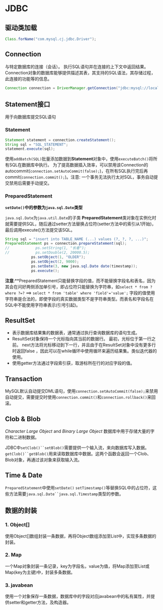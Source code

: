 # JDBC

## 驱动类加载

```java
Class.forName("com.mysql.cj.jdbc.Driver");
```

## Connection

与特定数据库的连接（会话）。 执行SQL语句并在连接的上下文中返回结果。
Connection对象的数据库能够提供描述其表，其支持的SQL语法，其存储过程，此连接的功能等的信息。

```java
Connection connection = DriverManager.getConnection("jdbc:mysql://localhost:3306/db4", "deltav", "testpass");
```

## Statement接口

用于向数据库提交SQL语句

### Statement

```java
Statement statement = connection.createStatement();
String sql = "SQL_STATEMENT";
statement.execute(sql);
```

使用`addBatch(SQL)`批量添加数据到**Statement**对象中，使用`executeBatch()`将所有SQL在数据库中执行。
为了提高数据插入效率，可以禁用该Connection的autocommit(`connection.setAutoCommit(false);`)，在所有SQL执行完后再commit(`connection.commit();`)。注意: 一个事务无法执行太对SQL，事务自动提交禁用后需要手动提交。

### PreparedStatement

**`setDate()`中的参数为`java.sql.Date`类型**

`java.sql.Date`为`java.util.Date`的子类
**PreparedStatement**类对象在实例化时就需要提供SQL，随后通过setter方法替换占位符(setter方法中的索引从1开始)，最后调用execute()方法提交该SQL。

```java
String sql = "insert into TABLE_NAME (...) values (?, ?, ?, ...)";
PreparedStatement ps = connection.prepareStatement(sql);
//            ps.setString(1, "长者");
//            ps.setDouble(2, 20000.5);
            ps.setObject(1, "OLDER");
            ps.setObject(2, 9000);
            ps.setDate(3, new java.sql.Date date(timestamp));
            ps.execute();
```

**注意**:**PreparedStatement只能替换字段的值，而不能替换字段名和表名，因为其会在问好两侧添加单引号，即占位符只能替换为字符串，如`select * from ? where ?=?` ==> `select * from 'table' where 'field'='value';` 字段的值使用字符串是合法的，即使字段的真实数据类型不是字符串类型。而表名和字段名在SQL中不能使用字符串表示(引号引起)。

## ResultSet

- 表示数据库结果集的数据表，通常通过执行查询数据库的语句生成。
- ResultSet对象保持一个光标指向其当前的数据行。 最初，光标位于第一行之前。 next方法将光标移动到下一行，并且由于在ResultSet对象中没有更多行时返回false ，因此可以在while循环中使用循环来遍历结果集。类似迭代器的使用。
- 使用getter方法通过字段索引获，取游标所在行的对应字段的值。

## Transaction

MySQL默认自动提交DML语句，使用`connection.setAutoCommit(false);`来禁用自动提交，需要提交时使用`connection.commit()`和`connection.rollback()`来回滚。

## Clob & Blob

*Character Large Object* and *Binary Large Object*
数据库中用于存储大量的字符和二进制数据。

JDBC中`setClob()``setBlob()`需要提供一个输入流，来向数据库写入数据。
`getClob()``getBlob()`用来读取数据库中数据。这两个函数会返回一个Clob、Blob对象，再通过该对象来获取输入流。

## Time & Date

`PreparedStatement`中使用`setDate()` `setTimestamp()`等替换SQL中的占位符，这些方法需要`java.sql.Date``java.sql.Timestamp`类型的参数。

## 数据的封装

### 1. Object[]

使用Object[]数组封装一条数据，再将Object数组添加至List中，实现多条数据的封装。

### 2. Map

一个Map对象封装一条记录，key为字段名，value为值，将Map添加至List或Map(key为主键)中，封装多条数据。

### 3. javabean

使用一个对象保存一条数据，数据库中的字段对应javabean中的私有属性，并提供setter和getter方法，及构造器。
